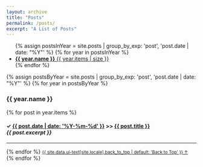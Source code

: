 ```yaml
---
layout: archive
title: "Posts"
permalink: /posts/
excerpt: "A List of Posts"
---
```


<ul class="taxonomy__index">
  {% assign postsInYear = site.posts | group_by_exp: 'post', 'post.date | date: "%Y"' %}
  {% for year in postsInYear %}
    <li>
      <a href="#{{ year.name }}">
        <strong>{{ year.name }}</strong> <span class="taxonomy__count">{{ year.items | size }}</span>
      </a>
    </li>
  {% endfor %}
</ul>


{% assign postsByYear = site.posts | group_by_exp: 'post', 'post.date | date: "%Y"' %}
{% for year in postsByYear %}
  <section id="{{ year.name }}" class="taxonomy__section">
    <h3 class="archive__subtitle">{{ year.name }}</h3>
{% for post in year.items %}
      <h4> &check; <a href="{{ post.url }}">{{ post.date | date: '%Y-%m-%d' }}</a> 
           &#62;&#62; <a href="{{ post.url }}">{{ post.title }}</a> 
      <br>
      <i>{{ post.excerpt }}</i>
      </h4>
      <hr>
{% endfor %}
<small> <a href="#page-title" class="back-to-top">{{ site.data.ui-text[site.locale].back_to_top | default: 'Back to Top' }} &uarr;</a> </small>
  </section>
{% endfor %}
